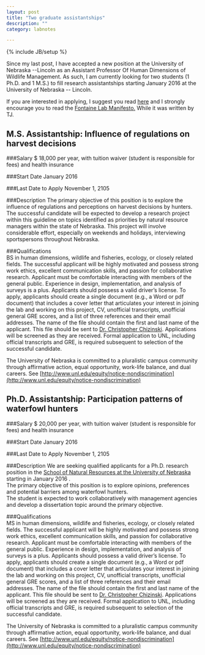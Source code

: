 ```yaml
---
layout: post
title: "Two graduate assistantships"
description: ""
category: labnotes

---
```


{% include JB/setup %}

Since my last post, I have accepted a new position at the University of Nebraska --Lincoln as an Assistant Professor Of Human Dimensions of Wildlife Management.  As such,
I am currently looking for two students (1 Ph.D. and 1 M.S.) to fill research assistantships starting January 2016 at the University of Nebraska -- Lincoln.

If you are interested in applying, I suggest you read [here](/b_prospective.html) and I strongly encourage you to read the [Fontaine Lab Manifesto.](https://sites.google.com/site/tjfontaineunl/Lab%20Manifesto%20May%202013.pdf?attredirects=0)  While it was written
by TJ. 


## M.S. Assistantship:  Influence of regulations on harvest decisions

###Salary
$ 18,000 per year, with tuition waiver (student is responsible for fees) and health insurance

###Start Date
January 2016

###Last Date to Apply
November 1, 2105

###Description
The primary objective of this position is to explore the influence of regulations and perceptions on harvest decisions by hunters.  
The successful candidate will be expected to develop a research project within this guideline on topics identified as priorities by 
natural resource managers within the state of Nebraska. This project will involve considerable effort, especially on weekends and holidays, 
interviewing sportspersons throughout Nebraska.

###Qualifications  
BS in human dimensions, wildlife and fisheries, ecology, or closely related fields. 
The successful applicant will be highly motivated and possess strong work ethics, excellent communication 
skills, and passion for collaborative research. Applicant must be comfortable interacting with members of the 
general public. Experience in design, implementation, and analysis of surveys is a plus.  Applicants should possess 
a valid driver’s license. To apply, applicants should create a single document (e.g., a Word or pdf document) that 
includes a cover letter that articulates your interest in joining the lab and working on this project, CV, unofficial 
transcripts, unofficial general GRE scores, and a list of three references and their email addresses. The name of the 
file should contain the first and last name of the applicant. This file should be sent to 
[Dr. Christopher Chizinski](cchizinski2@unl.edu). Applications will be screened as they are received. 
Formal application to UNL, including official transcripts and GRE, is required subsequent to selection of the successful candidate.  

The University of Nebraska is committed to a pluralistic campus community through affirmative action, 
equal opportunity, work-life balance, and dual careers.  See [http://www.unl.edu/equity/notice-nondiscrimination](http://www.unl.edu/equity/notice-nondiscrimination) 

## Ph.D. Assistantship:  Participation patterns of waterfowl hunters

###Salary
$ 20,000 per year, with tuition waiver (student is responsible for fees) and health insurance

###Start Date
January 2016

###Last Date to Apply
November 1, 2105

###Description
We are seeking qualified applicants for a Ph.D. research position in the [School of 
Natural Resources at the University of Nebraska](http://FishHunt.unl.edu) starting in January 2016 .  
The primary objective of this position is to explore opinions, preferences and potential barriers among waterfowl hunters.  
The student is expected to work collaboratively with management agencies and develop a dissertation topic around the primary objective. 

###Qualifications  
MS in human dimensions, wildlife and fisheries, ecology, or closely related fields. 
The successful applicant will be highly motivated and possess strong work ethics, excellent communication 
skills, and passion for collaborative research. Applicant must be comfortable interacting with members of the 
general public. Experience in design, implementation, and analysis of surveys is a plus.  Applicants should possess 
a valid driver’s license. To apply, applicants should create a single document (e.g., a Word or pdf document) that 
includes a cover letter that articulates your interest in joining the lab and working on this project, CV, unofficial 
transcripts, unofficial general GRE scores, and a list of three references and their email addresses. The name of the 
file should contain the first and last name of the applicant. This file should be sent to 
[Dr. Christopher Chizinski](cchizinski2@unl.edu). Applications will be screened as they are received. 
Formal application to UNL, including official transcripts and GRE, is required subsequent to selection of the successful candidate.  

The University of Nebraska is committed to a pluralistic campus community through affirmative action, 
equal opportunity, work-life balance, and dual careers.  See [http://www.unl.edu/equity/notice-nondiscrimination](http://www.unl.edu/equity/notice-nondiscrimination)
